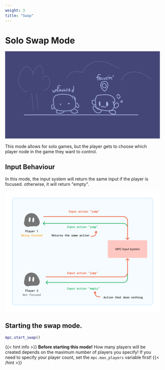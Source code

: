 ```yaml
---
weight: 3
title: "Swap"
---
```


# Solo Swap Mode

![Banner](assets/banner.png)

This mode allows for solo games, but the player gets to choose which player node in the game they want to control.


## Input Behaviour
In this mode, the input system will return the same input if the player is focused. otherwise, it will return "empty".

![Input Behaviour](assets/inputsys.png)


## Starting the swap mode.

```gd
mpc.start_swap()
```

{{< hint info >}}
**Before starting this mode!**
How many players will be created depends on the maximum number of players you specify! If you need to specify your player count, set the `mpc.max_players` variable first!
{{< /hint >}}